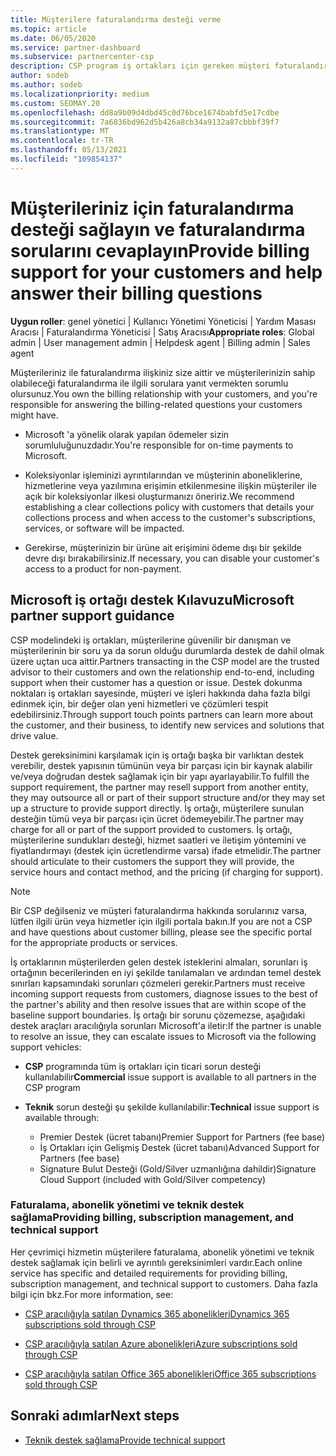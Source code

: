 ```yaml
---
title: Müşterilere faturalandırma desteği verme
ms.topic: article
ms.date: 06/05/2020
ms.service: partner-dashboard
ms.subservice: partnercenter-csp
description: CSP program iş ortakları için gereken müşteri faturalandırma desteği hakkında bilgi edinin. Bu destek, müşteri faturalandırma ilişkisinin sahip olduğu ve faturalandırma sorularını yanıtlayan bir içerir.
author: sodeb
ms.author: sodeb
ms.localizationpriority: medium
ms.custom: SEOMAY.20
ms.openlocfilehash: dd8a9b09d4dbd45c0d76bce1674babfd5e17cdbe
ms.sourcegitcommit: 7a6836bd962d5b426a8cb34a9132a87cbbbf39f7
ms.translationtype: MT
ms.contentlocale: tr-TR
ms.lasthandoff: 05/13/2021
ms.locfileid: "109854137"
---
```

# <a name="provide-billing-support-for-your-customers-and-help-answer-their-billing-questions"></a><span data-ttu-id="0efe4-104">Müşterileriniz için faturalandırma desteği sağlayın ve faturalandırma sorularını cevaplayın</span><span class="sxs-lookup"><span data-stu-id="0efe4-104">Provide billing support for your customers and help answer their billing questions</span></span>


<span data-ttu-id="0efe4-105">**Uygun roller**: genel yönetici | Kullanıcı Yönetimi Yöneticisi | Yardım Masası Aracısı | Faturalandırma Yöneticisi | Satış Aracısı</span><span class="sxs-lookup"><span data-stu-id="0efe4-105">**Appropriate roles**: Global admin | User management admin | Helpdesk agent | Billing admin | Sales agent</span></span>

<span data-ttu-id="0efe4-106">Müşterileriniz ile faturalandırma ilişkiniz size aittir ve müşterilerinizin sahip olabileceği faturalandırma ile ilgili sorulara yanıt vermekten sorumlu olursunuz.</span><span class="sxs-lookup"><span data-stu-id="0efe4-106">You own the billing relationship with your customers, and you're responsible for answering the billing-related questions your customers might have.</span></span>

- <span data-ttu-id="0efe4-107">Microsoft 'a yönelik olarak yapılan ödemeler sizin sorumluluğunuzdadır.</span><span class="sxs-lookup"><span data-stu-id="0efe4-107">You're responsible for on-time payments to Microsoft.</span></span>

- <span data-ttu-id="0efe4-108">Koleksiyonlar işleminizi ayrıntılarından ve müşterinin aboneliklerine, hizmetlerine veya yazılımına erişimin etkilenmesine ilişkin müşteriler ile açık bir koleksiyonlar ilkesi oluşturmanızı öneririz.</span><span class="sxs-lookup"><span data-stu-id="0efe4-108">We recommend establishing a clear collections policy with customers that details your collections process and when access to the customer's subscriptions, services, or software will be impacted.</span></span>

- <span data-ttu-id="0efe4-109">Gerekirse, müşterinizin bir ürüne ait erişimini ödeme dışı bir şekilde devre dışı bırakabilirsiniz.</span><span class="sxs-lookup"><span data-stu-id="0efe4-109">If necessary, you can disable your customer's access to a product for non-payment.</span></span>

## <a name="microsoft-partner-support-guidance"></a><span data-ttu-id="0efe4-110">Microsoft iş ortağı destek Kılavuzu</span><span class="sxs-lookup"><span data-stu-id="0efe4-110">Microsoft partner support guidance</span></span>

<span data-ttu-id="0efe4-111">CSP modelindeki iş ortakları, müşterilerine güvenilir bir danışman ve müşterilerinin bir soru ya da sorun olduğu durumlarda destek de dahil olmak üzere uçtan uca aittir.</span><span class="sxs-lookup"><span data-stu-id="0efe4-111">Partners transacting in the CSP model are the trusted advisor to their customers and own the relationship end-to-end, including support when their customer has a question or issue.</span></span> <span data-ttu-id="0efe4-112">Destek dokunma noktaları iş ortakları sayesinde, müşteri ve işleri hakkında daha fazla bilgi edinmek için, bir değer olan yeni hizmetleri ve çözümleri tespit edebilirsiniz.</span><span class="sxs-lookup"><span data-stu-id="0efe4-112">Through support touch points partners can learn more about the customer, and their business, to identify new services and solutions that drive value.</span></span>

<span data-ttu-id="0efe4-113">Destek gereksinimini karşılamak için iş ortağı başka bir varlıktan destek verebilir, destek yapısının tümünün veya bir parçası için bir kaynak alabilir ve/veya doğrudan destek sağlamak için bir yapı ayarlayabilir.</span><span class="sxs-lookup"><span data-stu-id="0efe4-113">To fulfill the support requirement, the partner may resell support from another entity, they may outsource all or part of their support structure and/or they may set up a structure to provide support directly.</span></span>  <span data-ttu-id="0efe4-114">İş ortağı, müşterilere sunulan desteğin tümü veya bir parçası için ücret ödemeyebilir.</span><span class="sxs-lookup"><span data-stu-id="0efe4-114">The partner may charge for all or part of the support provided to customers.</span></span> <span data-ttu-id="0efe4-115">İş ortağı, müşterilerine sundukları desteği, hizmet saatleri ve iletişim yöntemini ve fiyatlandırmayı (destek için ücretlendirme varsa) ifade etmelidir.</span><span class="sxs-lookup"><span data-stu-id="0efe4-115">The partner should articulate to their customers the support they will provide, the service hours and contact method, and the pricing (if charging for support).</span></span> 

>[!Note]
><span data-ttu-id="0efe4-116">Bir CSP değilseniz ve müşteri faturalandırma hakkında sorularınız varsa, lütfen ilgili ürün veya hizmetler için ilgili portala bakın.</span><span class="sxs-lookup"><span data-stu-id="0efe4-116">If you are not a CSP and have questions about customer billing, please see the specific portal for the appropriate products or services.</span></span>

<span data-ttu-id="0efe4-117">İş ortaklarının müşterilerden gelen destek isteklerini almaları, sorunları iş ortağının becerilerinden en iyi şekilde tanılamaları ve ardından temel destek sınırları kapsamındaki sorunları çözmeleri gerekir.</span><span class="sxs-lookup"><span data-stu-id="0efe4-117">Partners must receive incoming support requests from customers, diagnose issues to the best of the partner's ability and then resolve issues that are within scope of the baseline support boundaries.</span></span> <span data-ttu-id="0efe4-118">İş ortağı bir sorunu çözemezse, aşağıdaki destek araçları aracılığıyla sorunları Microsoft'a iletir:</span><span class="sxs-lookup"><span data-stu-id="0efe4-118">If the partner is unable to resolve an issue, they can escalate issues to Microsoft via the following support vehicles:</span></span>

- <span data-ttu-id="0efe4-119">**CSP** programında tüm iş ortakları için ticari sorun desteği kullanılabilir</span><span class="sxs-lookup"><span data-stu-id="0efe4-119">**Commercial** issue support is available to all partners in the CSP program</span></span>

- <span data-ttu-id="0efe4-120">**Teknik** sorun desteği şu şekilde kullanılabilir:</span><span class="sxs-lookup"><span data-stu-id="0efe4-120">**Technical** issue support is available through:</span></span>

  - <span data-ttu-id="0efe4-121">Premier Destek (ücret tabanı)</span><span class="sxs-lookup"><span data-stu-id="0efe4-121">Premier Support for Partners (fee base)</span></span>
  - <span data-ttu-id="0efe4-122">İş Ortakları için Gelişmiş Destek (ücret tabanı)</span><span class="sxs-lookup"><span data-stu-id="0efe4-122">Advanced Support for Partners (fee base)</span></span>
  - <span data-ttu-id="0efe4-123">Signature Bulut Desteği (Gold/Silver uzmanlığına dahildir)</span><span class="sxs-lookup"><span data-stu-id="0efe4-123">Signature Cloud Support (included with Gold/Silver competency)</span></span>

### <a name="providing-billing-subscription-management-and-technical-support"></a><span data-ttu-id="0efe4-124">Faturalama, abonelik yönetimi ve teknik destek sağlama</span><span class="sxs-lookup"><span data-stu-id="0efe4-124">Providing billing, subscription management, and technical support</span></span> 

<span data-ttu-id="0efe4-125">Her çevrimiçi hizmetin müşterilere faturalama, abonelik yönetimi ve teknik destek sağlamak için belirli ve ayrıntılı gereksinimleri vardır.</span><span class="sxs-lookup"><span data-stu-id="0efe4-125">Each online service has specific and detailed requirements for providing billing, subscription management, and technical support to customers.</span></span> <span data-ttu-id="0efe4-126">Daha fazla bilgi için bkz.</span><span class="sxs-lookup"><span data-stu-id="0efe4-126">For more information, see:</span></span>

- [<span data-ttu-id="0efe4-127">CSP aracılığıyla satılan Dynamics 365 abonelikleri</span><span class="sxs-lookup"><span data-stu-id="0efe4-127">Dynamics 365 subscriptions sold through CSP</span></span>](https://www.microsoftpartnercommunity.com/t5/CSP/Microsoft-Partner-Support-Guidance/m-p/5262#M30)

- [<span data-ttu-id="0efe4-128">CSP aracılığıyla satılan Azure abonelikleri</span><span class="sxs-lookup"><span data-stu-id="0efe4-128">Azure subscriptions sold through CSP</span></span>](https://www.microsoftpartnercommunity.com/t5/CSP/Microsoft-Partner-Support-Guidance/m-p/5263#M31)

- [<span data-ttu-id="0efe4-129">CSP aracılığıyla satılan Office 365 abonelikleri</span><span class="sxs-lookup"><span data-stu-id="0efe4-129">Office 365 subscriptions sold through CSP</span></span>](https://www.microsoftpartnercommunity.com/t5/CSP/Microsoft-Partner-Support-Guidance/m-p/5264#M32)
 
## <a name="next-steps"></a><span data-ttu-id="0efe4-130">Sonraki adımlar</span><span class="sxs-lookup"><span data-stu-id="0efe4-130">Next steps</span></span>

- [<span data-ttu-id="0efe4-131">Teknik destek sağlama</span><span class="sxs-lookup"><span data-stu-id="0efe4-131">Provide technical support</span></span>](provide-technical-support.md)